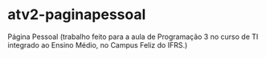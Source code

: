 # atv2-paginapessoal
Página Pessoal (trabalho feito para a aula de Programação 3 no curso de TI integrado ao Ensino Médio, no Campus Feliz do IFRS.)
